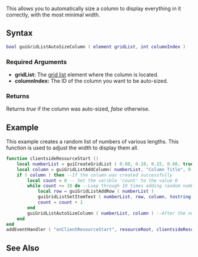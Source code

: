 This allows you to automatically size a column to display everything in it correctly, with the most minimal width.

Syntax
------

``` lua
bool guiGridListAutoSizeColumn ( element gridList, int columnIndex )
```

### Required Arguments

-   **gridList:** The [grid list](/docs/Element/GUI/Gridlist.md "wikilink") element where the column is located.
-   **columnIndex:** The ID of the column you want to be auto-sized.

### Returns

Returns *true* if the column was auto-sized, *false* otherwise.

Example
-------

This example creates a random list of numbers of various lengths. This function is used to adjust the width to display them all.

``` lua
function clientsideResourceStart ()
    local numberList = guiCreateGridList ( 0.80, 0.10, 0.15, 0.60, true ) --Create a gridlist
    local column = guiGridListAddColumn( numberList, "Column Title", 0.85 ) --Create a column on the gridlist
    if ( column ) then --If the column was created successfully
        local count = 0 -- Set the varible 'count' to the value 0
        while count <= 10 do --Loop through 10 times adding random numbers in rows for the column
            local row = guiGridListAddRow ( numberList )
            guiGridListSetItemText ( numberList, row, column, tostring(math.random(0, 10) ^ 100), false, false )
            count = count + 1
        end
        guiGridListAutoSizeColumn ( numberList, column ) --After the numbers are added in rows, perform auto sizing on the column
    end
end
addEventHandler ( "onClientResourceStart", resourceRoot, clientsideResourceStart )
```

See Also
--------
